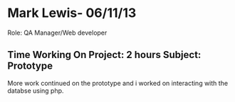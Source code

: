 Mark Lewis- 06/11/13 
===============
Role: QA Manager/Web developer

Time Working On Project: 2 hours
Subject: Prototype
---------------
More work continued on the prototype and i worked on interacting with the databse using php. 
